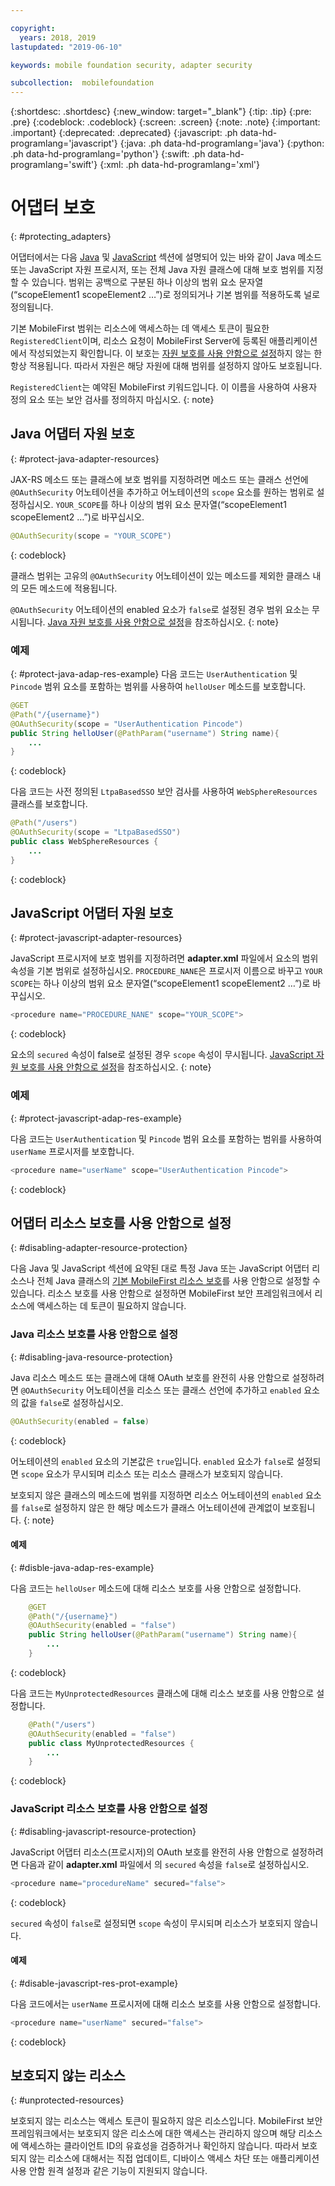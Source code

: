 ```yaml
---

copyright:
  years: 2018, 2019
lastupdated: "2019-06-10"

keywords: mobile foundation security, adapter security

subcollection:  mobilefoundation
---
```


{:shortdesc: .shortdesc}
{:new_window: target="_blank"}
{:tip: .tip}
{:pre: .pre}
{:codeblock: .codeblock}
{:screen: .screen}
{:note: .note}
{:important: .important}
{:deprecated: .deprecated}
{:javascript: .ph data-hd-programlang='javascript'}
{:java: .ph data-hd-programlang='java'}
{:python: .ph data-hd-programlang='python'}
{:swift: .ph data-hd-programlang='swift'}
{:xml: .ph data-hd-programlang='xml'}

# 어댑터 보호
{: #protecting_adapters}

어댑터에서는 다음 [Java](#protect-java-adapter-resources) 및 [JavaScript](#protect-javascript-adapter-resources) 섹션에 설명되어 있는 바와 같이 Java 메소드 또는 JavaScript 자원 프로시저, 또는 전체 Java 자원 클래스에 대해 보호 범위를 지정할 수 있습니다. 범위는 공백으로 구분된 하나 이상의 범위 요소 문자열(“scopeElement1 scopeElement2 …”)로 정의되거나 기본 범위를 적용하도록 널로 정의됩니다.

기본 MobileFirst 범위는 리소스에 액세스하는 데 액세스 토큰이 필요한 `RegisteredClient`이며, 리소스 요청이 MobileFirst Server에 등록된 애플리케이션에서 작성되었는지 확인합니다. 이 보호는 [자원 보호를 사용 안함으로 설정](#disabling-resource-protection)하지 않는 한 항상 적용됩니다. 따라서 자원은 해당 자원에 대해 범위를 설정하지 않아도 보호됩니다.

`RegisteredClient`는 예약된 MobileFirst 키워드입니다. 이 이름을 사용하여 사용자 정의 요소 또는 보안 검사를 정의하지 마십시오.
{: note}

## Java 어댑터 자원 보호
{: #protect-java-adapter-resources}

JAX-RS 메소드 또는 클래스에 보호 범위를 지정하려면 메소드 또는 클래스 선언에 `@OAuthSecurity` 어노테이션을 추가하고 어노테이션의 `scope` 요소를 원하는 범위로 설정하십시오. `YOUR_SCOPE`를 하나 이상의 범위 요소 문자열(“scopeElement1 scopeElement2 …”)로 바꾸십시오.

```java
@OAuthSecurity(scope = "YOUR_SCOPE")
```
{: codeblock}

클래스 범위는 고유의 `@OAuthSecurity` 어노테이션이 있는 메소드를 제외한 클래스 내의 모든 메소드에 적용됩니다.

`@OAuthSecurity` 어노테이션의 enabled 요소가 `false`로 설정된 경우 범위 요소는 무시됩니다. [Java 자원 보호를 사용 안함으로 설정](#disabling-java-resource-protection)을 참조하십시오.
{: note}

### 예제
{: #protect-java-adap-res-example}
다음 코드는 `UserAuthentication` 및 `Pincode` 범위 요소를 포함하는 범위를 사용하여 `helloUser` 메소드를 보호합니다.

```java
@GET
@Path("/{username}")
@OAuthSecurity(scope = "UserAuthentication Pincode")
public String helloUser(@PathParam("username") String name){
    ...
}
```
{: codeblock}

다음 코드는 사전 정의된 `LtpaBasedSSO` 보안 검사를 사용하여 `WebSphereResources` 클래스를 보호합니다.

```java
@Path("/users")
@OAuthSecurity(scope = "LtpaBasedSSO")
public class WebSphereResources {
    ...
}
```
{: codeblock}

## JavaScript 어댑터 자원 보호
{: #protect-javascript-adapter-resources}

JavaScript 프로시저에 보호 범위를 지정하려면 **adapter.xml** 파일에서 <procedure> 요소의 범위 속성을 기본 범위로 설정하십시오. `PROCEDURE_NANE`은 프로시저 이름으로 바꾸고 `YOUR SCOPE`는 하나 이상의 범위 요소 문자열(“scopeElement1 scopeElement2 …”)로 바꾸십시오.

```javascript
<procedure name="PROCEDURE_NANE" scope="YOUR_SCOPE">
```
{: codeblock}

<procedure> 요소의 `secured` 속성이 false로 설정된 경우 `scope` 속성이 무시됩니다. [JavaScript 자원 보호를 사용 안함으로 설정](#disabling-javascript-resource-protection)을 참조하십시오.
{: note}

### 예제
{: #protect-javascript-adap-res-example}

다음 코드는 `UserAuthentication` 및 `Pincode` 범위 요소를 포함하는 범위를 사용하여 `userName` 프로시저를 보호합니다.

```javascript
<procedure name="userName" scope="UserAuthentication Pincode">
```
{: codeblock}

## 어댑터 리소스 보호를 사용 안함으로 설정
{: #disabling-adapter-resource-protection}

다음 Java 및 JavaScript 섹션에 요약된 대로 특정 Java 또는 JavaScript 어댑터 리소스나 전체 Java 클래스의 [기본 MobileFirst 리소스 보호](#protecting_adapters_resources)를 사용 안함으로 설정할 수 있습니다. 리소스 보호를 사용 안함으로 설정하면 MobileFirst 보안 프레임워크에서 리소스에 액세스하는 데 토큰이 필요하지 않습니다.

### Java 리소스 보호를 사용 안함으로 설정
{: #disabling-java-resource-protection}

Java 리소스 메소드 또는 클래스에 대해 OAuth 보호를 완전히 사용 안함으로 설정하려면 `@OAuthSecurity` 어노테이션을 리소스 또는 클래스 선언에 추가하고 `enabled` 요소의 값을 `false`로 설정하십시오.

```java
@OAuthSecurity(enabled = false)
```
{: codeblock}

어노테이션의 `enabled` 요소의 기본값은 `true`입니다. `enabled` 요소가 `false`로 설정되면 `scope` 요소가 무시되며 리소스 또는 리소스 클래스가 보호되지 않습니다.

보호되지 않은 클래스의 메소드에 범위를 지정하면 리소스 어노테이션의 `enabled` 요소를 `false`로 설정하지 않은 한 해당 메소드가 클래스 어노테이션에 관계없이 보호됩니다.
{: note}

#### 예제
{: #disble-java-adap-res-example}

다음 코드는 `helloUser` 메소드에 대해 리소스 보호를 사용 안함으로 설정합니다.

```java
    @GET
    @Path("/{username}")
    @OAuthSecurity(enabled = "false")
    public String helloUser(@PathParam("username") String name){
        ...
    }
```
{: codeblock}

다음 코드는 `MyUnprotectedResources` 클래스에 대해 리소스 보호를 사용 안함으로 설정합니다.

```java
    @Path("/users")
    @OAuthSecurity(enabled = "false")
    public class MyUnprotectedResources {
        ...
    }
```
{: codeblock}

### JavaScript 리소스 보호를 사용 안함으로 설정
{: #disabling-javascript-resource-protection}

JavaScript 어댑터 리소스(프로시저)의 OAuth 보호를 완전히 사용 안함으로 설정하려면 다음과 같이 **adapter.xml** 파일에서 <procedure>의 `secured` 속성을 `false`로 설정하십시오.

```javascript
<procedure name="procedureName" secured="false">
```
{: codeblock}

`secured` 속성이 `false`로 설정되면 `scope` 속성이 무시되며 리소스가 보호되지 않습니다.

#### 예제
{: #disable-javascript-res-prot-example}

다음 코드에서는 `userName` 프로시저에 대해 리소스 보호를 사용 안함으로 설정합니다.

```javascript
<procedure name="userName" secured="false">
```
{: codeblock}

## 보호되지 않는 리소스
{: #unprotected-resources}

보호되지 않는 리소스는 액세스 토큰이 필요하지 않은 리소스입니다. MobileFirst 보안 프레임워크에서는 보호되지 않은 리소스에 대한 액세스는 관리하지 않으며 해당 리소스에 액세스하는 클라이언트 ID의 유효성을 검증하거나 확인하지 않습니다. 따라서 보호되지 않는 리소스에 대해서는 직접 업데이트, 디바이스 액세스 차단 또는 애플리케이션 사용 안함 원격 설정과 같은 기능이 지원되지 않습니다.
